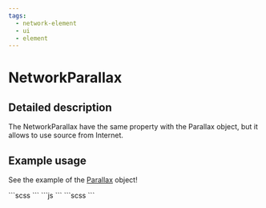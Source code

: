 ```yaml
---
tags:
  - network-element
  - ui
  - element
---
```

# NetworkParallax

## Detailed description
The NetworkParallax have the same property with the Parallax object, but it allows to use source from Internet.

## Example usage
See the example of the [Parallax](../../special/parallax/README.md) object!

<code-group>
<code-block title=".at" active>
```scss
```
</code-block>

<code-block title=".atObj">
```js
```
</code-block>

<code-block title=".atStyle">
```scss
```
</code-block>
</code-group>
